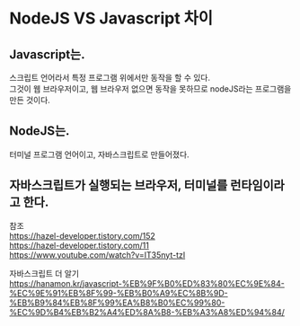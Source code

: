 # NodeJS VS Javascript 차이

## Javascript는.
스크립트 언어라서 특정 프로그램 위에서만 동작을 할 수 있다.   
그것이 웹 브라우저이고, 웹 브라우저 없으면 동작을 못하므로 nodeJS라는 프로그램을 만든 것이다.

## NodeJS는.
터미널 프로그램 언어이고, 자바스크립트로 만들어졌다.

## 자바스크립트가 실행되는 브라우저, 터미널를 런타임이라고 한다.


참조   
https://hazel-developer.tistory.com/152   
https://hazel-developer.tistory.com/11   
https://www.youtube.com/watch?v=IT35nyt-tzI


자바스크립트 더 알기   
https://hanamon.kr/javascript-%EB%9F%B0%ED%83%80%EC%9E%84-%EC%9E%91%EB%8F%99-%EB%B0%A9%EC%8B%9D-%EB%B9%84%EB%8F%99%EA%B8%B0%EC%99%80-%EC%9D%B4%EB%B2%A4%ED%8A%B8-%EB%A3%A8%ED%94%84/
   
   
